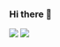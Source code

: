 ### Hi there 👋


<img src="https://img.shields.io/badge/Python-3776AB?style=flat-square&logo=python&logoColor=white"/>
<img src="https://img.shields.io/badge/JAVA-007396?style=for-the-badge&logo=java&logoColor=white">
<!--
**Grara/Grara** is a ✨ _special_ ✨ repository because its `README.md` (this file) appears on your GitHub profile.

Here are some ideas to get you started:

- 🔭 I’m currently working on ...
- 🌱 I’m currently learning ...
- 👯 I’m looking to collaborate on ...
- 🤔 I’m looking for help with ...
- 💬 Ask me about ...
- 📫 How to reach me: ...
- 😄 Pronouns: ...
- ⚡ Fun fact: ...
-->
